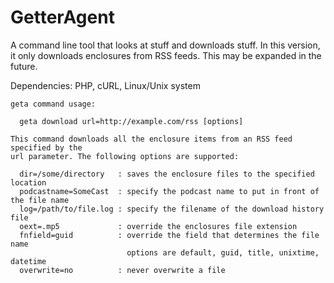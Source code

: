 # GetterAgent
A command line tool that looks at stuff and downloads stuff. In this version, it only downloads enclosures from RSS feeds. This may be expanded in the future.

Dependencies: PHP, cURL, Linux/Unix system

```
geta command usage:

  geta download url=http://example.com/rss [options]

This command downloads all the enclosure items from an RSS feed specified by the 
url parameter. The following options are supported:

  dir=/some/directory   : saves the enclosure files to the specified location
  podcastname=SomeCast  : specify the podcast name to put in front of the file name
  log=/path/to/file.log : specify the filename of the download history file
  oext=.mp5             : override the enclosures file extension
  fnfield=guid          : override the field that determines the file name
                          options are default, guid, title, unixtime, datetime
  overwrite=no          : never overwrite a file
``` 
